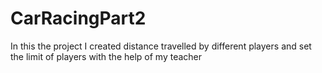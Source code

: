 # CarRacingPart2
In this the project I created distance travelled by different players and set the limit of players with the help of my teacher
